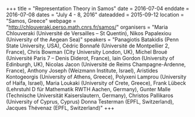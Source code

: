 +++
title = "Representation Theory in Samos"
date = 2016-07-04
enddate = 2016-07-08
dates = "July 4 - 8, 2016"
dateadded = 2015-09-12
location = "Samos, Greece"
webpage = "http://chlouveraki.perso.math.cnrs.fr/samos/"
organisers = "Maria Chlouveraki (Université de Versailles – St Quentin), Nikos Papalexiou (University of the Aegean Sea)"
speakers = "Panagiotis Batakidis (Penn State University, USA), Cédric Bonnafé (Université de Montpellier 2, France), Chris Bowman (City University London, UK), Michel Broué (Université Paris 7 – Denis Diderot, France), Iain Gordon (University of Edinburgh, UK), Nicolas Jacon (Université de Reims Champagne-Ardenne, France), Anthony Joseph (Weizmann Institute, Israel), Aristides Kontogeorgis (University of Athens, Greece), Polyxeni Lamprou (University of Haifa, Israel), Maria Loukaki (University of Crete, Greece), Frank Lübeck (Lehrstuhl D für Mathematik RWTH Aachen, Germany), Gunter Malle (Technische Universität Kaiserslautern, Germany), Christos Pallikaros (University of Cyprus, Cyprus) Donna Testerman (EPFL, Switzerland), Jacques Thévenaz (EPFL, Switzerland)"
+++
